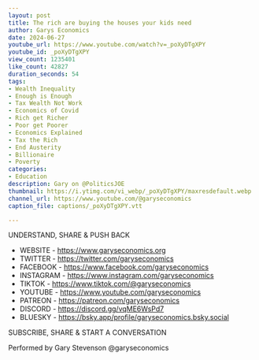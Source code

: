 ```yaml
---
layout: post
title: The rich are buying the houses your kids need
author: Garys Economics
date: 2024-06-27
youtube_url: https://www.youtube.com/watch?v=_poXyDTgXPY
youtube_id: _poXyDTgXPY
view_count: 1235401
like_count: 42827
duration_seconds: 54
tags:
- Wealth Inequality
- Enough is Enough
- Tax Wealth Not Work
- Economics of Covid
- Rich get Richer
- Poor get Poorer
- Economics Explained
- Tax the Rich
- End Austerity
- Billionaire
- Poverty
categories:
- Education
description: Gary on @PoliticsJOE
thumbnail: https://i.ytimg.com/vi_webp/_poXyDTgXPY/maxresdefault.webp
channel_url: https://www.youtube.com/@garyseconomics
caption_file: captions/_poXyDTgXPY.vtt

---
```


UNDERSTAND, SHARE & PUSH BACK

- WEBSITE - https://www.garyseconomics.org
- TWITTER  - https://twitter.com/garyseconomics
- FACEBOOK - https://www.facebook.com/garyseconomics
- INSTAGRAM  - https://www.instagram.com/garyseconomics
- TIKTOK - https://www.tiktok.com/@garyseconomics
- YOUTUBE -  https://www.youtube.com/garyseconomics
- PATREON - https://patreon.com/garyseconomics
- DISCORD - https://discord.gg/vqME6WsPd7
- BLUESKY - https://bsky.app/profile/garyseconomics.bsky.social

SUBSCRIBE, SHARE & START A CONVERSATION

Performed by Gary Stevenson
@garyseconomics
